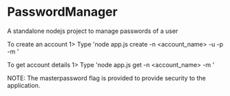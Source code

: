# PasswordManager
A standalone nodejs project to manage passwords of a user

To create an account
1> Type 'node app.js create -n <account_name> -u <username> -p <password> -m <masterpassword>'

To get account details
1> Type 'node app.js get -n <account_name> -m <masterpassword>'


NOTE: The masterpassword flag is provided to provide security to the application. 
